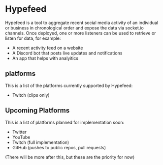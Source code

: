 # Hypefeed
Hypefeed is a tool to aggregate recent social media activity of an individual or business in chronological order and expose the data via socket.io channels.
Once deployed, one or more listeners can be used to retrieve or listen for data, for example:
- A recent activity feed on a website
- A Discord bot that posts live updates and notifications
- An app that helps with analyitics 

## platforms
This is a list of the platforms currently supported by Hypefeed:
- Twitch (clips only)

## Upcoming Platforms
This is a list of platforms planned for implementation soon:
- Twitter
- YouTube
- Twitch (full implementation)
- GitHub (pushes to public repos, pull requests)

(There will be more after this, but these are the priority for now)
